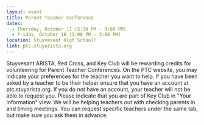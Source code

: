 ```yaml
---
layout: event
title: Parent Teacher Conference
dates:
  - Thursday, October 17 (5:30 PM - 8:00 PM)
  - Friday, October 18 (1:00 PM - 3:00 PM)
location: Stuyvesant High School!
link: ptc.stuyarista.org
---
```

Stuyvesant ARISTA, Red Cross, and Key Club will be rewarding credits for volunteering for Parent Teacher Conferences. On the PTC website, you may indicate your preferences for the teacher you want to help. If you have been asked by a teacher to be their helper ensure that you have an account at ptc.stuyarista.org. If you do not have an account, your teacher will not be able to request you. Please indicate that you are part of Key Club in "Your Information" view. We will be helping teachers out with checking parents in and timing meetings. You can request specific teachers under the same tab, but make sure you ask them in advance.
